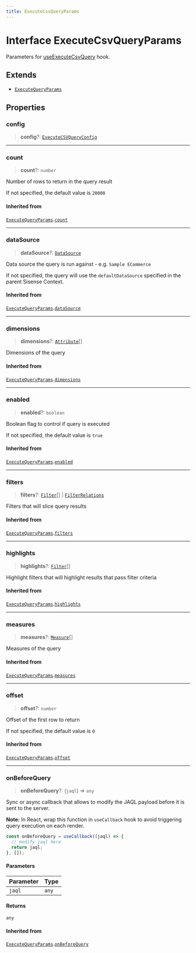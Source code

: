 ```yaml
---
title: ExecuteCsvQueryParams
---
```


# Interface ExecuteCsvQueryParams

Parameters for [useExecuteCsvQuery](../functions/function.useExecuteCsvQuery.md) hook.

## Extends

- [`ExecuteQueryParams`](interface.ExecuteQueryParams.md)

## Properties

### config

> **config**?: [`ExecuteCSVQueryConfig`](../type-aliases/type-alias.ExecuteCSVQueryConfig.md)

***

### count

> **count**?: `number`

Number of rows to return in the query result

If not specified, the default value is `20000`

#### Inherited from

[`ExecuteQueryParams`](interface.ExecuteQueryParams.md).[`count`](interface.ExecuteQueryParams.md#count)

***

### dataSource

> **dataSource**?: [`DataSource`](../../sdk-data/type-aliases/type-alias.DataSource.md)

Data source the query is run against - e.g. `Sample ECommerce`

If not specified, the query will use the `defaultDataSource` specified in the parent Sisense Context.

#### Inherited from

[`ExecuteQueryParams`](interface.ExecuteQueryParams.md).[`dataSource`](interface.ExecuteQueryParams.md#datasource)

***

### dimensions

> **dimensions**?: [`Attribute`](../../sdk-data/interfaces/interface.Attribute.md)[]

Dimensions of the query

#### Inherited from

[`ExecuteQueryParams`](interface.ExecuteQueryParams.md).[`dimensions`](interface.ExecuteQueryParams.md#dimensions)

***

### enabled

> **enabled**?: `boolean`

Boolean flag to control if query is executed

If not specified, the default value is `true`

#### Inherited from

[`ExecuteQueryParams`](interface.ExecuteQueryParams.md).[`enabled`](interface.ExecuteQueryParams.md#enabled)

***

### filters

> **filters**?: [`Filter`](../../sdk-data/interfaces/interface.Filter.md)[] \| [`FilterRelations`](../../sdk-data/interfaces/interface.FilterRelations.md)

Filters that will slice query results

#### Inherited from

[`ExecuteQueryParams`](interface.ExecuteQueryParams.md).[`filters`](interface.ExecuteQueryParams.md#filters)

***

### highlights

> **highlights**?: [`Filter`](../../sdk-data/interfaces/interface.Filter.md)[]

Highlight filters that will highlight results that pass filter criteria

#### Inherited from

[`ExecuteQueryParams`](interface.ExecuteQueryParams.md).[`highlights`](interface.ExecuteQueryParams.md#highlights)

***

### measures

> **measures**?: [`Measure`](../../sdk-data/interfaces/interface.Measure.md)[]

Measures of the query

#### Inherited from

[`ExecuteQueryParams`](interface.ExecuteQueryParams.md).[`measures`](interface.ExecuteQueryParams.md#measures)

***

### offset

> **offset**?: `number`

Offset of the first row to return

If not specified, the default value is `0`

#### Inherited from

[`ExecuteQueryParams`](interface.ExecuteQueryParams.md).[`offset`](interface.ExecuteQueryParams.md#offset)

***

### onBeforeQuery

> **onBeforeQuery**?: (`jaql`) => `any`

Sync or async callback that allows to modify the JAQL payload before it is sent to the server.

**Note:** In React, wrap this function in `useCallback` hook to avoid triggering query execution on each render.
```ts
const onBeforeQuery = useCallback((jaql) => {
  // modify jaql here
  return jaql;
}, []);
```

#### Parameters

| Parameter | Type |
| :------ | :------ |
| `jaql` | `any` |

#### Returns

`any`

#### Inherited from

[`ExecuteQueryParams`](interface.ExecuteQueryParams.md).[`onBeforeQuery`](interface.ExecuteQueryParams.md#onbeforequery)
